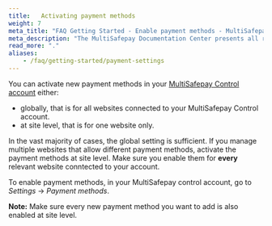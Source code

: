 ```yaml
---
title:   Activating payment methods
weight: 7
meta_title: "FAQ Getting Started - Enable payment methods - MultiSafepay Docs"
meta_description: "The MultiSafepay Documentation Center presents all relevant information about our Plugins and API. You can also find support pages for payment methods, tools and general questions as well as the contact details of our Support and Integration Teams."
read_more: "."
aliases:
    - /faq/getting-started/payment-settings
---
```


You can activate new payment methods in your [MultiSafepay Control account](https://merchant.multisafepay.com) either: 

* globally, that is for all websites connected to your MultiSafepay Control account.
* at site level, that is for one website only.  

In the vast majority of cases, the global setting is sufficient. If you manage multiple websites that allow different payment methods, activate the payment methods at site level. Make sure you enable them for **every** relevant website conntected to your account. 

To enable payment methods, in your MultiSafepay control account, go to _Settings_ → _Payment methods_.

**Note:** Make sure every new payment method you want to add is also enabled at site level.
